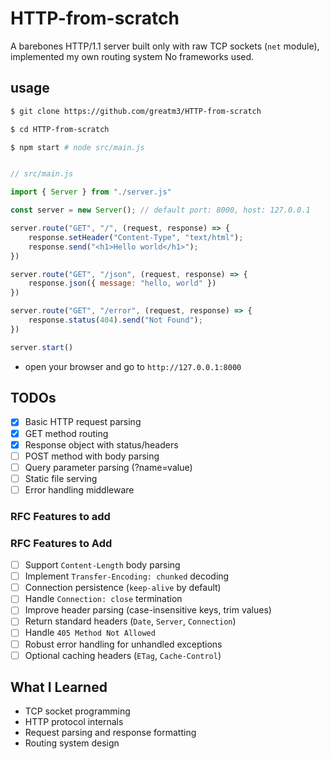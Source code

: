 # HTTP-from-scratch

A barebones HTTP/1.1 server built only with raw TCP sockets (`net` module), implemented my own routing system
No frameworks used.

## usage

```bash
$ git clone https://github.com/greatm3/HTTP-from-scratch

$ cd HTTP-from-scratch

$ npm start # node src/main.js
```

```js

// src/main.js

import { Server } from "./server.js"

const server = new Server(); // default port: 8000, host: 127.0.0.1

server.route("GET", "/", (request, response) => {
    response.setHeader("Content-Type", "text/html");
    response.send("<h1>Hello world</h1>");
})

server.route("GET", "/json", (request, response) => {
    response.json({ message: "hello, world" })
})

server.route("GET", "/error", (request, response) => {
    response.status(404).send("Not Found");
})

server.start()
```

- open your browser and go to `http://127.0.0.1:8000`

## TODOs
- [x] Basic HTTP request parsing
- [x] GET method routing
- [x] Response object with status/headers
- [ ] POST method with body parsing
- [ ] Query parameter parsing (?name=value)
- [ ] Static file serving
- [ ] Error handling middleware

### RFC Features to add
### RFC Features to Add
- [ ] Support `Content-Length` body parsing  
- [ ] Implement `Transfer-Encoding: chunked` decoding  
- [ ] Connection persistence (`keep-alive` by default)  
- [ ] Handle `Connection: close` termination  
- [ ] Improve header parsing (case-insensitive keys, trim values)  
- [ ] Return standard headers (`Date`, `Server`, `Connection`)  
- [ ] Handle `405 Method Not Allowed`  
- [ ] Robust error handling for unhandled exceptions  
- [ ] Optional caching headers (`ETag`, `Cache-Control`)  

## What I Learned
- TCP socket programming
- HTTP protocol internals
- Request parsing and response formatting
- Routing system design
